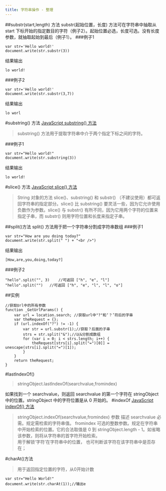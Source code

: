 ```yaml
---
title: 字符串操作 - 整理
---
```




##substr(start,length) 方法
substr(起始位置，长度) 方法可在字符串中抽取从 start 下标开始的指定数目的字符（例子2）。起始位置必选，长度可选。没有长度参数，就抽取起始到最后（例子1）。
###例子1
```
var str='Hello world!'
document.write(str.substr(3))
```
结果输出     
```
lo world!
```
###例子2
```
var str='Hello world!'
document.write(str.substr(3,7))
```
结果输出     
```
lo worl
```
#substring() 方法
[JavaScript substring() 方法](http://www.w3school.com.cn/jsref/jsref_substring.asp)
>substring() 方法用于提取字符串中介于两个指定下标之间的字符。

###例子1
```
var str="Hello world!"
document.write(str.substring(3))
```
结果输出
```
lo world!
```
#slice() 方法
[JavaScript slice() 方法](http://www.w3school.com.cn/jsref/jsref_slice_string.asp)
>String 对象的方法 slice()、substring() 和 substr() （不建议使用）都可返回字符串的指定部分。slice() 比 substring() 要灵活一些，因为它允许使用负数作为参数。slice() 与 substr() 有所不同，因为它用两个字符的位置来指定子串，而 substr() 则用字符位置和长度来指定子串。


##split()方法
split() 方法用于把一个字符串分割成字符串数组
###例子1
```
var str="How are you doing today?"
document.write(str.split(" ") + "<br />")
```
结果输出     
```
[How,are,you,doing,today?]
```
###例子2
```
"hello".split("", 3)	//可返回 ["h", "e", "l"]
"hello".split("")	//可返回 ["h", "e", "l", "l", "o"]
```
##实例
```
//获取Url中的所有参数
function _GetUrlParams() {
    var url = location.search; //获取url中"?"和‘？’符后的字串
    var theRequest = {};
    if (url.indexOf("?") != -1) {
        var str = url.substr(1);//获取？后面的子串
        strs = str.split("&");//以&分割成数组
        for (var i = 0; i < strs.length; i++) {
            theRequest[strs[i].split("=")[0]] = unescape(strs[i].split("=")[1]);
        }
    }
    return theRequest;
}
```
#lastIndexOf()
>stringObject.lastIndexOf(searchvalue,fromindex)

如果找到一个 searchvalue，则返回 searchvalue 的第一个字符在 stringObject 中的位置。stringObject 中的字符位置是从 0 开始的。
#indexOf
[JavaScript indexOf() 方法](http://www.w3school.com.cn/jsref/jsref_indexOf.asp)
>stringObject.indexOf(searchvalue,fromindex)
>参数	描述
>searchvalue	必需。规定需检索的字符串值。
>fromindex	可选的整数参数。规定在字符串中开始检索的位置。它的合法取值是 0 到 stringObject.length - 1。如省略该参数，则将从字符串的首字符开始检索。    
>用于解锁‘字符’在字符串中的位置， 也可判断该字符在该字符串中是否存在；

#charAt()方法
>用于返回指定位置的字符，从0开始计数 
```
var str="Hello World!" 
document.write(str.charAt(1));//输出e 
```
